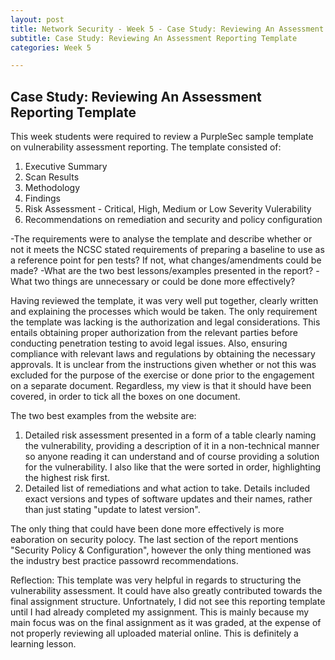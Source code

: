 ```yaml
---
layout: post
title: Network Security - Week 5 - Case Study: Reviewing An Assessment Reporting Template
subtitle: Case Study: Reviewing An Assessment Reporting Template
categories: Week 5

---
```



## Case Study: Reviewing An Assessment Reporting Template
This week students were required to review a PurpleSec sample template on vulnerability assessment reporting. The template consisted of:
1. Executive Summary
2. Scan Results
3. Methodology
4. Findings
5. Risk Assessment - Critical, High, Medium or Low Severity Vulerability
6. Recommendations on remediation and security and policy configuration

-The requirements were to analyse the template and describe whether or not it meets the NCSC stated requirements of preparing a baseline to use as a reference point for pen tests? If not, what changes/amendments could be made?
-What are the two best lessons/examples presented in the report?
-What two things are unnecessary or could be done more effectively?

Having reviewed the template, it was very well put together, clearly written and explaining the processes which would be taken. The only requirement the template was lacking is the authorization and legal considerations.
This entails obtaining proper authorization from the relevant parties before conducting penetration testing to avoid legal issues. Also, ensuring compliance with relevant laws and regulations by obtaining the necessary approvals.
It is unclear from the instructions given whether or not this was excluded for the purpose of the exercise or done prior to the engagement on a separate document. Regardless, my view is that it should have been covered, in order to tick all the boxes on one document.

The two best examples from the website are:
1. Detailed risk assessment presented in a form of a table clearly naming the vulnerability, providing a description of it in a non-technical manner so anyone reading it can understand and of course providing a solution for the vulnerability. I also like that the were sorted in order, highlighting the highest risk first.
2. Detailed list of remediations and what action to take. Details included exact versions and types of software updates and their names, rather than just stating "update to latest version".

 The only thing that could have been done more effectively is more eaboration on security polocy. The last section of the report mentions "Security Policy & Configuration", however the only thing mentioned was the industry best practice passowrd recommendations. 



 Reflection:
 This template was very helpful in regards to structuring the vulnerability assessment. It could have also greatly contributed towards the final assignment structure. Unfortnately, I did not see this reporting template until I had already completed my assignment. This is mainly because my main focus was on the final assignment as it was graded, at the expense of not properly reviewing all uploaded material online. This is definitely a learning lesson. 
